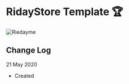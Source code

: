 # RidayStore Template :trophy:

![Riedayme](https://github.com/riedayme/Blogger/blob/master/RidayStore/preview.png?raw=true)

## Change Log
21 May 2020
* Created